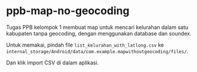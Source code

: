 # ppb-map-no-geocoding
Tugas PPB kelompok 1 membuat map untuk mencari kelurahan dalam satu kabupaten tanpa geocoding, dengan menggunakan database dan soundex.

Untuk memakai, pindah file `list_kelurahan_with_latlong.csv` ke `internal_storage/Android/data/com.example.mapwithoutgeocoding/files/`.

Dan klik import CSV di dalam aplikasi.